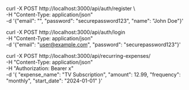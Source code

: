 curl -X POST http://localhost:3000/api/auth/register \            
-H "Content-Type: application/json" \
-d '{"email": "", "password": "securepassword123", "name": "John Doe"}'

curl -X POST http://localhost:3000/api/auth/login \
-H "Content-Type: application/json" \
-d '{"email": "user@example.com", "password": "securepassword123"}'


curl -X POST http://localhost:3000/api/recurring-expenses/ \
-H "Content-Type: application/json" \
-H "Authorization: Bearer x" \
-d '{
  "expense_name": "TV Subscription",
  "amount": 12.99,
  "frequency": "monthly",
  "start_date": "2024-01-01"
}'
